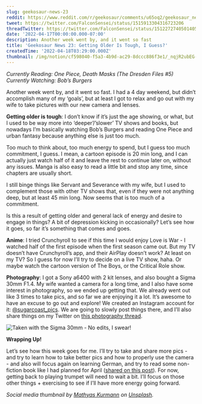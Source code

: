 ```yaml
---
slug: geekosaur-news-23
reddit: https://www.reddit.com/r/geekosaur/comments/u65oq2/geekosaur_news_23_getting_older_is_tough_i_guess/
tweet: https://twitter.com/FalconSensei/status/1515913304316723206
threadTwitter: https://twitter.com/FalconSensei/status/1512272740501405704
date: '2022-04-17T00:00:00.000-07:00'
description: Another week went by, and it went so fast
title: 'Geekosaur News 23: Getting Older Is Tough, I Guess?'
createdTime: '2022-04-18T03:29:00.000Z'
thumbnail: /img/notion/cf598040-f5a3-4b9d-ac29-8dccc886f3e1/_nqjR2ubEG-1200.jpeg
---
```


_Currently Reading: One Piece, Death Masks (The Dresden Files #5)
Currently Watching: Bob’s Burgers_

Another week went by, and it went so fast. I had a 4 day weekend, but didn’t accomplish many of my ‘goals’, but at least I got to relax and go out with my wife to take pictures with our new camera and lenses.

**Getting older is tough**: I don’t know if it’s just the age showing, or what, but I used to be way more into ‘deeper’/’slower’ TV shows and books, but nowadays I’m basically watching Bob’s Burgers  and reading One Piece and urban fantasy because anything else is just too much.

Too much to think about, too much energy to spend, but I guess too much commitment, I guess. I mean, a cartoon episode is 20 min long, and I can actually just watch half of it and leave the rest to continue later on, without any issues. Manga is also easy to read a little bit and stop any time, since chapters are usually short. 

I still binge things like Servant and Severance with my wife, but I used to complement those with other TV shows that, even if they were not anything deep, but at least 45 min long. Now seems that is too much of a commitment.

Is this a result of getting older and general lack of energy and desire to engage in things? A bit of depression kicking in occasionally? Let’s see how it goes, so far it’s something that comes and goes.

**Anime**: I tried Crunchyroll to see if this time I would enjoy Love is War - I watched half of the first episode when the first season came out. But my TV doesn’t have Crunchyroll’s app, and their AirPlay doesn’t work? At least on my TV? So I guess for now I’ll try to decide on a live TV show, haha. Or maybe watch the cartoon version of The Boys, or the Critical Role show.

**Photography**: I got a Sony a6400 with 2 kit lenses, and also bought a Sigma 30mm F1.4. My wife wanted a camera for a long time, and I also have some interest in photography, so we ended up getting that. We already went out like 3 times to take pics, and so far we are enjoying it a lot. It’s awesome to have an excuse to go out and explore! We created an Instagram account for it: [@sugarcoast_pics](https://www.instagram.com/sugarcoast_pics/). We are going to slowly post things there, and I’ll also share things on my Twitter on [this photography thread](https://twitter.com/FalconSensei/status/1515549868357406727).

![Taken with the Sigma 30mm - No edits, I swear!](/img/notion/cf598040-f5a3-4b9d-ac29-8dccc886f3e1/s23A7wy0tj-1200.jpeg)

**Wrapping Up!**

Let’s see how this week goes for me. I’ll try to take and share more pics - and try to learn how to take better pics and how to properly use the camera - and also will focus again on learning German, and try to read some non-fiction book like I had planned for April ([shared on this post](https://geekosaur.com/post/reading-plans-april-2022/)). For now, getting back to playing trumpet will need to wait a bit. I’ll focus on those other things + exercising to see if I’ll have more energy going forward.

_Social media thumbnail by_ [_Mathyas Kurmann_](https://unsplash.com/@mathyaskurmann?utm_source=unsplash&utm_medium=referral&utm_content=creditCopyText) _on_ [_Unsplash_](https://unsplash.com/s/photos/newsletter?utm_source=unsplash&utm_medium=referral&utm_content=creditCopyText)_._